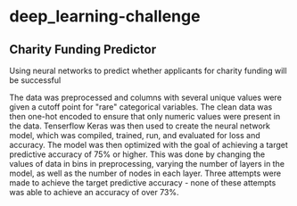 # deep_learning-challenge

## Charity Funding Predictor
Using neural networks to predict whether applicants for charity funding will be successful

The data was preprocessed and columns with several unique values were given a cutoff point for "rare" categorical variables. The clean data was then one-hot encoded to ensure that only numeric values were present in the data. Tenserflow Keras was then used to create the neural network model, which was compiled, trained, run, and evaluated for loss and accuracy. The model was then optimized with the goal of achieving a target predictive accuracy of 75% or higher. This was done by changing the values of data in bins in preprocessing, varying the number of layers in the model, as well as the number of nodes in each layer. Three attempts were made to achieve the target predictive accuracy - none of these attempts was able to achieve an accuracy of over 73%. 
